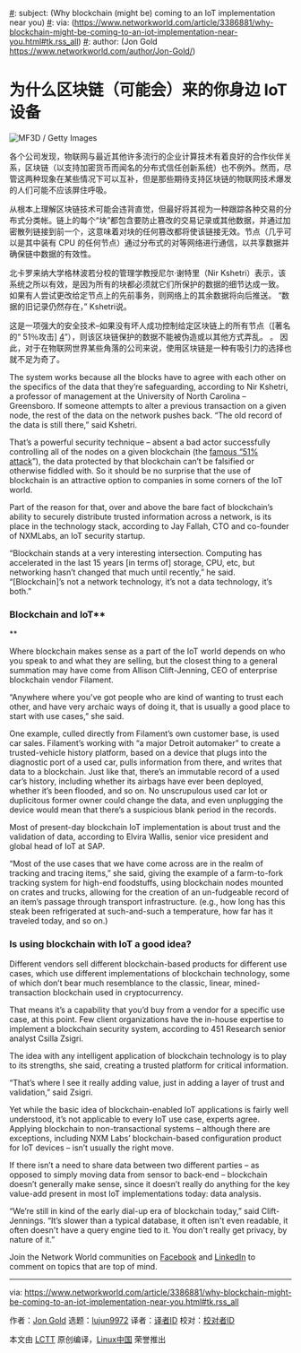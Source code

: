 [#]: collector: (lujun9972)
[#]: translator: (wxy)
[#]: reviewer: ( )
[#]: publisher: ( )
[#]: url: ( )
[#]: subject: (Why blockchain (might be) coming to an IoT implementation near you)
[#]: via: (https://www.networkworld.com/article/3386881/why-blockchain-might-be-coming-to-an-iot-implementation-near-you.html#tk.rss_all)
[#]: author: (Jon Gold https://www.networkworld.com/author/Jon-Gold/)

为什么区块链（可能会）来的你身边 IoT 设备
======

![MF3D / Getty Images][1]

各个公司发现，物联网与最近其他许多流行的企业计算技术有着良好的合作伙伴关系，区块链（以支持加密货币而闻名的分布式信任创新系统）也不例外。然而，尽管这两种现象在某些情况下可以互补，但是那些期待支持区块链的物联网技术爆发的人们可能不应该屏住呼吸。

从根本上理解区块链技术可能会违背直觉，但最好将其视为一种跟踪各种交易的分布式分类帐。链上的每个“块”都包含要防止篡改的交易记录或其他数据，并通过加密散列链接到前一个，这意味着对块的任何篡改都将使该链接无效。节点（几乎可以是其中装有 CPU 的任何节点）通过分布式的对等网络进行通信，以共享数据并确保链中数据的有效性。

北卡罗来纳大学格林波若分校的管理学教授尼尔·谢特里（Nir Kshetri）表示，该系统之所以有效，是因为所有的块都必须就它们所保护的数据的细节达成一致。 如果有人尝试更改给定节点上的先前事务，则网络上的其余数据将向后推送。 “数据的旧记录仍然存在，” Kshetri说。

这是一项强大的安全技术–如果没有坏人成功控制给定区块链上的所有节点（[著名的“ 51％攻击] [4]”），则该区块链保护的数据不能被伪造或以其他方式弄乱。 。 因此，对于在物联网世界某些角落的公司来说，使用区块链是一种有吸引力的选择也就不足为奇了。

The system works because all the blocks have to agree with each other on the specifics of the data that they’re safeguarding, according to Nir Kshetri, a professor of management at the University of North Carolina – Greensboro. If someone attempts to alter a previous transaction on a given node, the rest of the data on the network pushes back. “The old record of the data is still there,” said Kshetri.

That’s a powerful security technique – absent a bad actor successfully controlling all of the nodes on a given blockchain (the [famous “51% attack][4]”), the data protected by that blockchain can’t be falsified or otherwise fiddled with. So it should be no surprise that the use of blockchain is an attractive option to companies in some corners of the IoT world.

Part of the reason for that, over and above the bare fact of blockchain’s ability to securely distribute trusted information across a network, is its place in the technology stack, according to Jay Fallah, CTO and co-founder of NXMLabs, an IoT security startup.

“Blockchain stands at a very interesting intersection. Computing has accelerated in the last 15 years [in terms of] storage, CPU, etc, but networking hasn’t changed that much until recently,” he said. “[Blockchain]’s not a network technology, it’s not a data technology, it’s both.”

### Blockchain and IoT**

**

Where blockchain makes sense as a part of the IoT world depends on who you speak to and what they are selling, but the closest thing to a general summation may have come from Allison Clift-Jenning, CEO of enterprise blockchain vendor Filament.

“Anywhere where you've got people who are kind of wanting to trust each other, and have very archaic ways of doing it, that is usually a good place to start with use cases,” she said.

One example, culled directly from Filament’s own customer base, is used car sales. Filament’s working with “a major Detroit automaker” to create a trusted-vehicle history platform, based on a device that plugs into the diagnostic port of a used car, pulls information from there, and writes that data to a blockchain. Just like that, there’s an immutable record of a used car’s history, including whether its airbags have ever been deployed, whether it’s been flooded, and so on. No unscrupulous used car lot or duplicitous former owner could change the data, and even unplugging the device would mean that there’s a suspicious blank period in the records.

Most of present-day blockchain IoT implementation is about trust and the validation of data, according to Elvira Wallis, senior vice president and global head of IoT at SAP.

“Most of the use cases that we have come across are in the realm of tracking and tracing items,” she said, giving the example of a farm-to-fork tracking system for high-end foodstuffs, using blockchain nodes mounted on crates and trucks, allowing for the creation of an un-fudgeable record of an item’s passage through transport infrastructure. (e.g., how long has this steak been refrigerated at such-and-such a temperature, how far has it traveled today, and so on.)

### **Is using blockchain with IoT a good idea?**

Different vendors sell different blockchain-based products for different use cases, which use different implementations of blockchain technology, some of which don’t bear much resemblance to the classic, linear, mined-transaction blockchain used in cryptocurrency.

That means it’s a capability that you’d buy from a vendor for a specific use case, at this point. Few client organizations have the in-house expertise to implement a blockchain security system, according to 451 Research senior analyst Csilla Zsigri.

The idea with any intelligent application of blockchain technology is to play to its strengths, she said, creating a trusted platform for critical information.

“That’s where I see it really adding value, just in adding a layer of trust and validation,” said Zsigri.

Yet while the basic idea of blockchain-enabled IoT applications is fairly well understood, it’s not applicable to every IoT use case, experts agree. Applying blockchain to non-transactional systems – although there are exceptions, including NXM Labs’ blockchain-based configuration product for IoT devices – isn’t usually the right move.

If there isn’t a need to share data between two different parties – as opposed to simply moving data from sensor to back-end – blockchain doesn’t generally make sense, since it doesn’t really do anything for the key value-add present in most IoT implementations today: data analysis.

“We’re still in kind of the early dial-up era of blockchain today,” said Clift-Jennings. “It’s slower than a typical database, it often isn't even readable, it often doesn't have a query engine tied to it. You don't really get privacy, by nature of it.”

Join the Network World communities on [Facebook][5] and [LinkedIn][6] to comment on topics that are top of mind.

--------------------------------------------------------------------------------

via: https://www.networkworld.com/article/3386881/why-blockchain-might-be-coming-to-an-iot-implementation-near-you.html#tk.rss_all

作者：[Jon Gold][a]
选题：[lujun9972][b]
译者：[译者ID](https://github.com/译者ID)
校对：[校对者ID](https://github.com/校对者ID)

本文由 [LCTT](https://github.com/LCTT/TranslateProject) 原创编译，[Linux中国](https://linux.cn/) 荣誉推出

[a]: https://www.networkworld.com/author/Jon-Gold/
[b]: https://github.com/lujun9972
[1]: https://images.idgesg.net/images/article/2019/02/chains_binary_data_blockchain_security_by_mf3d_gettyimages-941175690_2400x1600-100788434-large.jpg
[2]: https://www.networkworld.com/article/3224893/internet-of-things/what-is-edge-computing-and-how-it-s-changing-the-network.html
[3]: https://www.networkworld.com/article/3291790/data-center/how-edge-networking-and-iot-will-reshape-data-centers.html
[4]: https://bitcoinist.com/51-percent-attack-hackers-steals-18-million-bitcoin-gold-btg-tokens/
[5]: https://www.facebook.com/NetworkWorld/
[6]: https://www.linkedin.com/company/network-world
